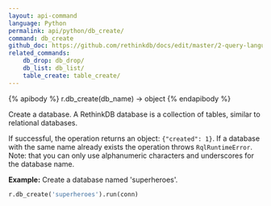 ```yaml
---
layout: api-command 
language: Python
permalink: api/python/db_create/
command: db_create 
github_doc: https://github.com/rethinkdb/docs/edit/master/2-query-language/api/python/manipulating-databases/db_create.md
related_commands:
    db_drop: db_drop/
    db_list: db_list/
    table_create: table_create/
---
```


{% apibody %}
r.db_create(db_name) → object
{% endapibody %}

Create a database. A RethinkDB database is a collection of tables, similar to
relational databases.

If successful, the operation returns an object: `{"created": 1}`. If a database with the
same name already exists the operation throws `RqlRuntimeError`.
Note: that you can only use alphanumeric characters and underscores for the database name.

__Example:__ Create a database named 'superheroes'.

```py
r.db_create('superheroes').run(conn)
```



